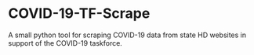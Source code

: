 # COVID-19-TF-Scrape
A small python tool for scraping COVID-19 data from state HD websites in support of the COVID-19 taskforce.
